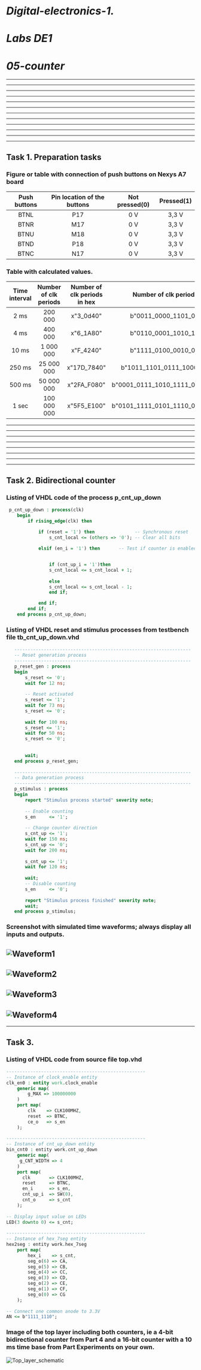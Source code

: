 # *Digital-electronics-1.*

# *Labs DE1* 

# *05-counter*
-----------------------------
-----------------------------
-----------------------------
-----------------------------
-----------------------------
-----------------------------
-----------------------------
-----------------------------
-----------------------------
-----------------------------
-----------------------------
-----------------------------
## Task 1. Preparation tasks

### Figure or table with connection of push buttons on Nexys A7 board

| **Push buttons** | **Pin location of the buttons** | **Not pressed(0)** | **Pressed(1)** |
| :-: | :-: | :-: | :-: |
| BTNL | P17 | 0 V | 3,3 V |
| BTNR | M17 | 0 V | 3,3 V |
| BTNU | M18 | 0 V | 3,3 V |
| BTND | P18 | 0 V | 3,3 V |
| BTNC | N17 | 0 V | 3,3 V |


### Table with calculated values.

| **Time interval** | **Number of clk periods** | **Number of clk periods in hex** | **Number of clk periods in binary** |
| :-: | :-: | :-: | :-: |
| 2 ms   |     200 000 |   x"3_0d40" |           b"0011_0000_1101_0100_0000" |
| 4 ms   |     400 000 |   x"6_1A80" |           b"0110_0001_1010_1000_0000" |
| 10 ms  |   1 000 000 |   x"F_4240" |           b"1111_0100_0010_0100_0000" |
| 250 ms |  25 000 000 | x"17D_7840" |      b"1011_1101_0111_1000_0100_0000" |
| 500 ms |  50 000 000 | x"2FA_F080" | b"0001_0111_1010_1111_0000_1000_0000" |
| 1 sec  | 100 000 000 | x"5F5_E100" | b"0101_1111_0101_1110_0001_0000_0000" |
-----------------------------
-----------------------------
-----------------------------
-----------------------------
-----------------------------
-----------------------------
-----------------------------
-----------------------------
## Task 2. Bidirectional counter

### Listing of VHDL code of the process p_cnt_up_down
```VHDL
 p_cnt_up_down : process(clk)
    begin
        if rising_edge(clk) then
         
            if (reset = '1') then               -- Synchronous reset
                s_cnt_local <= (others => '0'); -- Clear all bits

            elsif (en_i = '1') then       -- Test if counter is enabled


                if (cnt_up_i = '1')then
                s_cnt_local <= s_cnt_local + 1;
                
                else
                s_cnt_local <= s_cnt_local - 1;
                end if;

            end if;
        end if;
    end process p_cnt_up_down;
```

### Listing of VHDL reset and stimulus processes from testbench file tb_cnt_up_down.vhd
```VHDL
   ------------------------------------------------------------------
   -- Reset generation process                                       
   ------------------------------------------------------------------
   p_reset_gen : process                                             
   begin                                                             
       s_reset <= '0';                                               
       wait for 12 ns;                                               
                                                                     
       -- Reset activated                                            
       s_reset <= '1';                                               
       wait for 73 ns;                                               
       s_reset <= '0';                                               
                                                                     
       wait for 100 ns;                                              
       s_reset <= '1';                                               
       wait for 50 ns;                                               
       s_reset <= '0';                                               
                                                                     
                                                                     
       wait;                                                         
   end process p_reset_gen;                                          
                                                                     
   ------------------------------------------------------------------
   -- Data generation process                                        
   ------------------------------------------------------------------
   p_stimulus : process                                              
   begin                                                             
       report "Stimulus process started" severity note;              
                                                                     
       -- Enable counting                                            
       s_en     <= '1';                                              
                                                                     
       -- Change counter direction                                   
       s_cnt_up <= '1';                                              
       wait for 150 ns;                                              
       s_cnt_up <= '0';                                              
       wait for 200 ns;                                              
                                                                     
       s_cnt_up <= '1';                                              
       wait for 120 ns;                                              
                                                                     
       wait;                                                         
       -- Disable counting                                           
       s_en     <= '0';                                              
                                                                     
       report "Stimulus process finished" severity note;             
       wait;                                                         
   end process p_stimulus; 
```

### Screenshot with simulated time waveforms; always display all inputs and outputs.

![Waveform1](Images/Waveform1.png)
-----------------------------
![Waveform2](Images/Waveform2.png)
-----------------------------
![Waveform3](Images/Waveform3.png)
-----------------------------
![Waveform4](Images/Waveform4.png)
-----------------------------
-----------------------------
## Task 3. 

### Listing of VHDL code from source file top.vhd
```VHDL
----------------------------------------------------
-- Instance of clock_enable entity                  
clk_en0 : entity work.clock_enable                  
    generic map(                                    
        g_MAX => 100000000                          
    )                                               
    port map(                                       
        clk    => CLK100MHZ,                        
        reset  => BTNC,                             
        ce_o   => s_en                              
    );                                              
                                                    
----------------------------------------------------
-- Instance of cnt_up_down entity                   
bin_cnt0 : entity work.cnt_up_down                  
    generic map(                                    
     g_CNT_WIDTH => 4                               
    )                                               
    port map(                                       
      clk       => CLK100MHZ,                       
      reset     => BTNC,                            
      en_i      => s_en,                            
      cnt_up_i  => SW(0),                           
      cnt_o     => s_cnt                            
    );                                              
                                                    
-- Display input value on LEDs                      
LED(3 downto 0) <= s_cnt;                           
                                                    
----------------------------------------------------
-- Instance of hex_7seg entity                      
hex2seg : entity work.hex_7seg                      
    port map(                                       
        hex_i    => s_cnt,                          
        seg_o(6) => CA,                             
        seg_o(5) => CB,                             
        seg_o(4) => CC,                             
        seg_o(3) => CD,                             
        seg_o(2) => CE,                             
        seg_o(1) => CF,                             
        seg_o(0) => CG                              
    );                                              
                                                    
-- Connect one common anode to 3.3V                 
AN <= b"1111_1110";                                 
```

### Image of the top layer including both counters, ie a 4-bit bidirectional counter from Part 4 and a 16-bit counter with a 10 ms time base from Part Experiments on your own.

![Top_layer_schematic](Images/schema.png)
